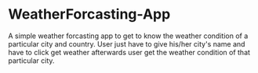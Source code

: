 # WeatherForcasting-App

A simple weather forcasting app to get to know the weather condition of a particular city and country.
User just have to give his/her city's name and have to click get weather afterwards user get the weather condition of that particular city.
